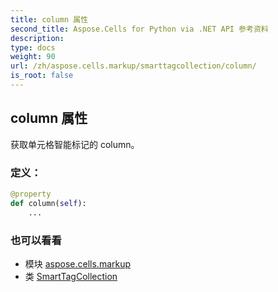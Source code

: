 ```yaml
---
title: column 属性
second_title: Aspose.Cells for Python via .NET API 参考资料
description:
type: docs
weight: 90
url: /zh/aspose.cells.markup/smarttagcollection/column/
is_root: false
---
```

## column 属性

获取单元格智能标记的 column。
### 定义：
```python
@property
def column(self):
    ...
```

### 也可以看看
* 模块 [aspose.cells.markup](../../)
* 类 [SmartTagCollection](/cells/python-net/zh/aspose.cells.markup/smarttagcollection)
